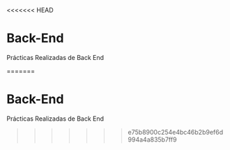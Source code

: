 <<<<<<< HEAD
# Back-End
Prácticas Realizadas de Back End

=======
# Back-End
Prácticas Realizadas de Back End

>>>>>>> e75b8900c254e4bc46b2b9ef6d994a4a835b7ff9
